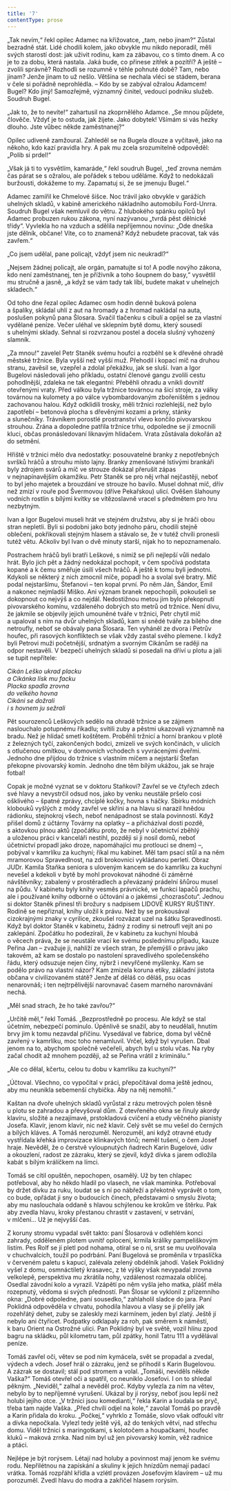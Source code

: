 ```yaml
---
title: '7'
contentType: prose
---
```


<section>

„Tak nevím,“ řekl opilec Adamec na křižovatce, „tam, nebo jinam?“ Zůstal bezradně stát. Lidé chodili kolem, jako obvykle mu nikdo neporadil, měli svých starostí dost: jak uživit rodinu, kam za zábavou, co s tímto dnem. A co je to za dobu, která nastala. Jaká bude, co přinese zítřek a pozítří? A ještě – zvolili správně? Rozhodli se rozumně v téhle pohnuté době? Tam, nebo jinam? Jenže jinam to už nešlo. Většina se nechala vléci se stádem, berana v čele si pořádně neprohlédla. – Kdo by se zabýval ožralou Adamcem! Bugel? Kdo jiný! Samozřejmě, významný činitel, vedoucí podniku služeb. Soudruh Bugel.

„Jak to, že to nevíte!“ zahartusil na zkoprnělého Adamce. „Se mnou půjdete, člověče. Vždyť je to ostuda, jak žijete. Jako dobytek! Všímám si vás hezky dlouho. Jste vůbec někde zaměstnanej?“

Opilec udiveně zamžoural. Zahleděl se na Bugela dlouze a vyčítavě, jako na někoho, kdo kazí pravidla hry. A pak mu zcela srozumitelně odpověděl: „Polib si prdel!“

„Však já ti to vysvětlím, kamaráde,“ řekl soudruh Bugel, „teď zrovna nemám čas párat se s ožralou, ale pořádek s tebou uděláme. Když to nedokázali buržousti, dokážeme to my. Zapamatuj si, že se jmenuju Bugel.“

Adamec zamířil ke Chmelové šišce. Noc trávil jako obvykle v garážích uhelných skladů, v kabině amerického nákladního automobilu Ford-Unrra. Soudruh Bugel však nemluvil do větru. Z hlubokého spánku opilců byl Adamec probuzen rukou zákona, nyní nazývanou „tvrdá pěst dělnické třídy“. Vyvlekla ho na vzduch a sdělila nepříjemnou novinu: „Ode dneška jste dělník, občane! Víte, co to znamená? Když nebudete pracovat, tak vás zavřem.“

„Co jsem udělal, pane policajt, vždyť jsem nic neukradl?“

„Nejsem žádnej policajt, ale orgán, pamatujte si to! A podle novýho zákona, kdo není zaměstnanej, ten je příživník a toho šoupnem do basy,“ vysvětlil mu stručně a jasně, „a když se vám tady tak líbí, budete makat v uhelnejch skladech.“

Od toho dne řezal opilec Adamec osm hodin denně buková polena a špalíky, skládal uhlí z aut na hromady a z hromad nakládal na auta, poslušen pokynů pana Šlosara. Svačil tlačenku s cibulí a opíjel se za vlastní vydělané peníze. Večer uléhal ve sklepním bytě domu, který sousedí s uhelnými sklady. Sehnal si rozvrzanou postel a docela slušný vyhozený slamník.

</section>

<section>

„Za mnou!“ zavelel Petr Staněk svému houfci a rozběhl se k dřevěné ohradě městské tržnice. Byla vyšší než vyšší muž. Přehodil i kopací míč na druhou stranu, zavěsil se, vzepřel a zdolal překážku, jak se sluší. Ivan a Igor Bugelovi následovali jeho příkladu, ostatní členové gangu zvolili cestu pohodlnější, zdaleka ne tak elegantní: Přeběhli ohradu a vnikli dovnitř otevřenými vraty. Před válkou byla tržnice továrnou na šicí stroje, za války továrnou na kulomety a po válce vybombardovaným zbořeništěm s jednou zachovanou halou. Když odklidili trosky, měli tržnici rozlehlejší, než bylo zapotřebí – betonová plocha s dřevěnými kozami a prkny, stánky a slunečníky. Trávníkem porostlé prostranství vlevo končilo pivovarskou strouhou. Zrána a dopoledne patřila tržnice trhu, odpoledne se jí zmocnili kluci, občas pronásledovaní liknavým hlídačem. Vrata zůstávala dokořán až do setmění.

Hřiště v tržnici mělo dva nedostatky: posouvatelné branky z nepotřebných svršků hráčů a strouhu místo lajny. Branky zmenšované lstivými brankáři byly zdrojem svárů a míč ve strouze dokázal přerušit zápas v nejnapínavějším okamžiku. Petr Staněk se pro něj vrhal nejčastěji, neboť to byl jeho majetek a brouzdání ve strouze ho bavilo. Musel dohnat míč, dřív než zmizí v rouře pod Švermovou (dříve Pekařskou) ulicí. Ověšen šlahouny vodních rostlin s bílými kvítky se vítězoslavně vracel s předmětem pro hru nezbytným.

Ivan a Igor Bugelovi museli hrát ve stejném družstvu, aby si je hráči obou stran nepletli. Byli si podobni jako boty jednoho páru, chodili stejně oblečeni, pokřikovali stejným hlasem a stávalo se, že v tutéž chvíli pronesli tutéž větu. Ačkoliv byl Ivan o dvě minuty starší, nijak ho to nepoznamenalo.

Postrachem hráčů byli bratři Leškové, s nimiž se při nejlepší vůli nedalo hrát. Bylo jich pět a žádný nedokázal pochopit, v čem spočívá podstata kopané a k čemu směřuje úsilí všech hráčů. A ještě k tomu byli jednotni. Kdykoli se některý z nich zmocnil míče, popadl ho a svolal své bratry. Míč podal nejstaršímu, Štefanovi – ten kopal první. Po něm Ján, Šándor, Emil a nakonec nejmladší Miško. Ani význam branek nepochopili, pokoušeli se dokopnout co nejvýš a co nejdál. Nedostižnou metou jim bylo překopnutí pivovarského komínu, vzdáleného dobrých sto metrů od tržnice. Není divu, že jakmile se objevily jejich umouněné tváře v tržnici, Petr chytil míč a upaloval s ním na dvůr uhelných skladů, kam si snědé tváře za bílého dne netroufly, neboť se obávaly pana Šlosara. Ten vyháněl ze dvora i Petrův houfec, při rasových konfliktech se však vždy zastal svého plemene. I když byli Petrovi muži početnější, srdnatým a svorným Cikánům se raději na odpor nestavěli. V bezpečí uhelných skladů si posedali na dříví u plotu a jali se tupit nepřítele:

</section>

<section>

_Cikán Leško ukrad placku  
a Cikánka lísk mu facku  
Placka spadla zrovna  
do velkého hovna  
Cikáni se dožrali  
i s hovnem ju sežrali_

</section>

<section>

Pět sourozenců Leškových sedělo na ohradě tržnice a se zájmem naslouchalo potupnému říkadlu; svítili zuby a pěstmi ukazovali významně na bradu. Než je hlídač smetl koštětem. Proběhli tržnicí a horní brankou v plotě z železných tyčí, zakončených bodci, zmizeli ve svých končinách, v ulicích s otlučenou omítkou, v domovních vchodech s vyvrácenými dveřmi. Jednoho dne přijdou do tržnice s vlastním míčem a nejstarší Štefan překopne pivovarský komín. Jednoho dne těm bílým ukážou, jak se hraje fotbal!

</section>

<section>

Copak je možné vyznat se v doktoru Staňkovi? Zavřel se ve čtyřech zdech své hlavy a nevystrčil odsud nos, jako by venku neustále pršelo cosi ošklivého – špatné zprávy, chcíplé kočky, hovna s háčky. Sbírku módních klobouků vyšlých z módy zavřel ve skříni a na hlavu si narazil hnědou rádionku, stejnokroj všech, neboť nenápadnost se stala povinností. Když přišel domů z účtárny Továrny na oplatky – a přicházíval dosti pozdě, s aktovkou plnou aktů (zpočátku proto, že nebyl v účetnictví zběhlý a uloženou práci v kanceláři nestihl, později si ji nosil domů, neboť účetnictví propadl jako droze, napomáhající mu protlouci se dnem) –, pobýval v kamrlíku za kuchyní; říkal mu kabinet. Měl tam psací stůl a na něm mramorovou Spravedlnost, na zdi brokovnici vykládanou perletí. Obraz JUDr. Kamila Staňka seniora s uloveným kancem se do kamrlíku za kuchyní nevešel a kdekoli v bytě by mohl provokovat náhodné či záměrné návštěvníky; zabalený v prostěradlech a převázaný prádelní šňůrou musel na půdu. V kabinetu byly knihy vesměs právnické, ve funkci lapačů prachu, ale i používané knihy odborné o účtování a o jakémsi „chozrasčotu“. Jednou si doktor Staněk přinesl tři brožury s nadpisem LIDOVÉ KURSY RUŠTINY. Rodině se nepřiznal, knihy uložil k právu. Než by se prokousával cizokrajnými znaky v cyrilice, zkoušel rozvázat uzel na šátku Spravedlnosti. Když byl doktor Staněk v kabinetu, žádný z rodiny si netroufl vejít ani po zaklepání. Zpočátku ho podezírali, že v kabinetu za kuchyní hloubá o věcech práva, že se neustále vrací ke svému poslednímu případu, kauze Peřina Jan – zvažuje ji, nahlíží ze všech stran, že přemýšlí o právu jako takovém, až kam se dostalo po nastolení spravedlivého společenského řádu, který odsuzuje nejen činy, nýbrž i nevyřčené myšlenky. Kam se podělo právo na vlastní názor? Kam zmizela koruna etiky, základní jistota občana v civilizovaném státě? Jenže ať děláš co děláš, psu ocas nenarovnáš; i ten nejtrpělivější narovnavač časem marného narovnávání nechá.

„Měl snad strach, že ho také zavřou?“

„Určitě měl,“ řekl Tomáš. „Bezprostředně po procesu. Ale když se stal účetním, nebezpečí pominulo. Úpěnlivě se snažil, aby to neudělali, hnutím brvy jim k tomu nezavdal příčinu. Vysedával ve fabrice, doma byl věčně zavřený v kamrlíku, moc toho nenamluvil. Vrčel, když byl vyrušen. Dbal jenom na to, abychom společně večeřeli, abych byl u stolu včas. Na ryby začal chodit až mnohem později, až se Peřina vrátil z kriminálu.“

„Ale co dělal, kčertu, celou tu dobu v kamrlíku za kuchyní?“

„Účtoval. Všechno, co vypočítal v práci, přepočítával doma ještě jednou, aby mu neunikla sebemenší chybička. Aby na něj nemohli.“

</section>

<section>

Kaštan na dvoře uhelných skladů vyrůstal z rázu metrových polen těsně u plotu se zahradou a převyšoval dům. Z otevřeného okna se řinuly akordy klavíru, složité a nezajímavé, prstokladová cvičení a etudy věčného pianisty Josefa. Klavír, jenom klavír, nic než klavír. Celý svět se mu vešel do černých a bílých kláves. A Tomáš nerozuměl. Nerozuměl, ani když otravné etudy vystřídala křehká improvizace klinkavých tónů; neměl tušení, o čem Josef hraje. Nevěděl, že o čerstvě vyloupnutých ňadrech Karin Bugelové, údiv a okouzlení, radost ze zázraku, který se zjevil, když dívka s jarem odložila kabát s bílým králíčkem na límci.

Tomáš se cítil opuštěn, nepochopen, osamělý. Už by ten chlapec potřeboval, aby ho někdo hladil po vlasech, ne však maminka. Potřeboval by držet dívku za ruku, loudat se s ní po nábřeží a překotně vyprávět o tom, co bude, opřádat ji sny o budoucích činech, představami o smyslu života; aby mu naslouchala oddaně s hlavou schýlenou ke krokům ve štěrku. Pak aby zvedla hlavu, kroky přestanou chrastit v zastavení, v setrvání, v mlčení… Už je nejvyšší čas.

Z koruny stromu vypadal svět takto: paní Šlosarová v odlehlém konci zahrady, odděleném plotem uvnitř oplocení, krmila králíky pampeliškovým listím. Pes Rolf se jí pletl pod nohama, otíral se o ni, srst se mu uvolňovala v chuchvalcích, toužil po podrbání. Paní Bugelová se proměnila v trpaslíčka v červeném paletu s kapucí, zalévala zelený obdélník jahodí. Vašek Poklidný vyšel z domu, osmnáctiletý krasavec, z té výšky však nevypadal zrovna velkolepě, perspektiva mu zkrátila nohy, vzdálenost rozmazala obličej. Osedlal závodní kolo a vyrazil. Vzápětí po něm vyšla jeho matka, plášť měla rozepnutý, vědoma si svých předností. Pan Šlosar se vyklonil z přízemního okna: „Dobré odpoledne, paní sousedko,“ zahlaholil sladce do jara. Paní Poklidná odpověděla v chvatu, pohodila hlavou a vlasy se jí přelily jak rozehřátý dehet, zuby se zaleskly mezi karmínem, jeden byl zlatý. Ještě jí nebylo ani čtyřicet. Podpatky odklapaly za roh, pak směrem k náměstí, k baru Orient na Ostrožné ulici. Pan Poklidný byl ve světě, vozil hlínu zpod bagru na skládku, půl kilometru tam, půl zpátky, honil Tatru 111 a vydělával peníze.

Tomáš zavřel oči, větev se pod ním kymácela, svět se propadal a zvedal, výdech a vdech. Josef hrál o zázraku, jenž se přihodil s Karin Bugelovou. A zázrak se dostavil; stál pod stromem a volal. „Tomáši, neviděls někde Vaška?“ Tomáš otevřel oči a spatřil, co neuniklo Josefovi. I on to shledal pěkným. „Neviděl,“ zalhal a nevěděl proč. Kdyby vylezla za ním na větev, nebylo by to nepříjemné vyrušení. Ukázal by jí rorýsy, neboť jsou lepší než holubi jejího otce. „V tržnici jsou komedianti,“ řekla Karin a loudala se pryč, třeba tam najde Vaška. „Před chvílí odjel na kole,“ zavolal Tomáš po pravdě a Karin přidala do kroku. „Počkej,“ vyhrklo z Tomáše, slovo však odfoukl vítr a dívka nepočkala. Vylezl tedy ještě výš, až do tenkých větví, nad střechu domu. Viděl tržnici s maringotkami, s kolotočem a houpačkami, houfec kluků – maková zrnka. Nad ním byl už jen pivovarský komín, věž radnice a ptáci.

Nejlépe je být rorýsem. Létají nad holuby a povinnost mají jenom ke svému rodu. Nepřilétnou na zapískání a skuliny k jejich hnízdům nemají padací vrátka. Tomáš rozpřáhl křídla a vzlétl provázen Josefovým klavírem – už mu porozuměl. Zvedl hlavu do modra a zakřičel hlasem rorýsím.

</section>
